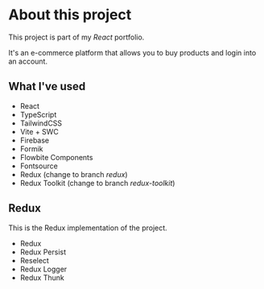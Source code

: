 # About this project

This project is part of my _React_ portfolio.

It's an e-commerce platform that allows you to buy products and login into an account.

## What I've used

- React
- TypeScript
- TailwindCSS
- Vite + SWC
- Firebase
- Formik
- Flowbite Components
- Fontsource
- Redux (change to branch _redux_)
- Redux Toolkit (change to branch _redux-toolkit_)

## Redux

This is the Redux implementation of the project.

- Redux
- Redux Persist
- Reselect
- Redux Logger
- Redux Thunk
